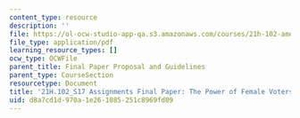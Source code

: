 ```yaml
---
content_type: resource
description: ''
file: https://ol-ocw-studio-app-qa.s3.amazonaws.com/courses/21h-102-american-history-since-1865-spring-2018/d8a7cd1d970a1e261085251c8969fd09_MIT21H_102S18_Assignments_FinalPaperExample.pdf
file_type: application/pdf
learning_resource_types: []
ocw_type: OCWFile
parent_title: Final Paper Proposal and Guidelines
parent_type: CourseSection
resourcetype: Document
title: '21H.102_S17 Assignments Final Paper: The Power of Female Voters'
uid: d8a7cd1d-970a-1e26-1085-251c8969fd09
---
```

